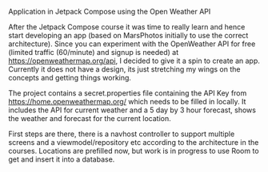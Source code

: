 Application in Jetpack Compose using the Open Weather API

After the Jetpack Compose course it was time to really learn and hence start developing an app (based on MarsPhotos initially to use the correct architecture). 
Since you can experiment with the OpenWeather API for free (limited traffic (60/minute) and signup is needed) at https://openweathermap.org/api, I decided to give it a spin to create an app. 
Currently it does not have a design, its just stretching my wings on the concepts and getting things working.

The project contains a secret.properties file containing the API Key from https://home.openweathermap.org/ which needs to be filled in locally. 
It includes the API for current weather and a 5 day by 3 hour forecast, shows the weather and forecast for the current location. 

First steps are there, there is a navhost controller to support multiple screens and a viewmodel/repository etc according to the architecture in the courses. 
Locations are prefilled now, but work is in progress to use Room to get and insert it into a database. 

